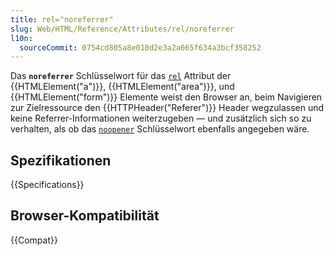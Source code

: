 ```yaml
---
title: rel="noreferrer"
slug: Web/HTML/Reference/Attributes/rel/noreferrer
l10n:
  sourceCommit: 0754cd805a8e010d2e3a2a065f634a3bcf358252
---
```


Das **`noreferrer`** Schlüsselwort für das [`rel`](/de/docs/Web/HTML/Reference/Attributes/rel) Attribut der {{HTMLElement("a")}}, {{HTMLElement("area")}}, und {{HTMLElement("form")}} Elemente weist den Browser an, beim Navigieren zur Zielressource den {{HTTPHeader("Referer")}} Header wegzulassen und keine Referrer-Informationen weiterzugeben — und zusätzlich sich so zu verhalten, als ob das [`noopener`](/de/docs/Web/HTML/Reference/Attributes/rel/noopener) Schlüsselwort ebenfalls angegeben wäre.

## Spezifikationen

{{Specifications}}

## Browser-Kompatibilität

{{Compat}}
